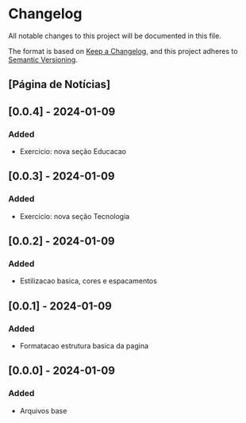 # Changelog

All notable changes to this project will be documented in this file.

The format is based on [Keep a Changelog](https://keepachangelog.com/en/1.0.0/),
and this project adheres to [Semantic Versioning](https://semver.org/spec/v2.0.0.html).

## [Página de Notícias]

## [0.0.4] - 2024-01-09

### Added

- Exercicio: nova seção Educacao

## [0.0.3] - 2024-01-09

### Added

- Exercicio: nova seção Tecnologia

## [0.0.2] - 2024-01-09

### Added

- Estilizacao basica, cores e espacamentos

## [0.0.1] - 2024-01-09

### Added

- Formatacao estrutura basica da pagina

## [0.0.0] - 2024-01-09

### Added

- Arquivos base